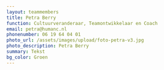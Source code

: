 ```yaml
---
layout: teammembers
title: Petra Berry
function: Cultuurveranderaar, Teamontwikkelaar en Coach
email: petra@humanc.nl
phonenumber: 06 19 64 04 01
photo_url: /assets/images/upload/foto-petra-v3.jpg
photo_description: Petra Berry
summary: T﻿ekst
bg_color: Groen
---
```

